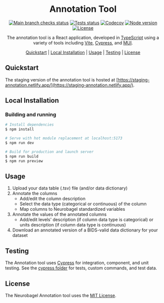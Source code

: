 <div align="center">

# Annotation Tool

[![Main branch checks status](https://img.shields.io/github/check-runs/neurobagel/annotation-tool/main?style=flat-square&logo=github)](https://github.com/neurobagel/annotation-tool/actions?query=branch:main)
[![Tests status](https://img.shields.io/github/actions/workflow/status/neurobagel/annotation-tool/tests.yaml?branch=main&style=flat-square&logo=github&label=tests)](https://github.com/neurobagel/annotation-tool/actions/workflows/tests.yaml)
[![Codecov](https://img.shields.io/codecov/c/github/neurobagel/annotation-tool?style=flat-square&logo=codecov&link=https%3A%2F%2Fapp.codecov.io%2Fgh%2Fneurobagel%2Fannotation-tool)](https://app.codecov.io/gh/neurobagel/annotation-tool)
[![Node version](https://img.shields.io/badge/node-20-green?style=flat-square&logo=nodedotjs)](https://nodejs.org/en)
[![License](https://img.shields.io/github/license/neurobagel/annotation-tool?style=flat-square&color=purple&link=LICENSE)](LICENSE)

The annotation tool is a React application, developed in [TypeScript](https://www.typescriptlang.org/) using a variety of tools including [Vite](https://vitejs.dev/), [Cypress](https://www.cypress.io/), and [MUI](https://mui.com/).

[Quickstart](#quickstart) |
[Local Installation](#local-installation) |
[Usage](#usage) |
[Testing](#testing) |
[License](#license)

</div>

## Quickstart

The staging version of the annotation tool is hosted at [https://staging-annotation.netlify.app/](https://staging-annotation.netlify.app/).

## Local Installation

### Building and running

```bash
# Install dependencies
$ npm install

# Serve with hot module replacement at localhost:5173
$ npm run dev

# Build for production and launch server
$ npm run build
$ npm run preview
```

## Usage

1. Upload your data table (.tsv) file (and/or data dictionary)
2. Annotate the columns
   - Add/edit the column description
   - Select the data type (categorical or continuous) of the column
   - Map columns to Neurobagel standardized variables
3. Annotate the values of the annotated columns
   - Add/edit levels' description (if column data type is categorical) or units description (if column data type is continuous)
4. Download an annotated version of a BIDS-valid data dictionary for your dataset

## Testing

The Annotation tool uses [Cypress](https://www.cypress.io/) for integration, component, and unit testing. See the [cypress folder](https://github.com/neurobagel/annotation_tool/tree/main/cypress) for tests, custom commands, and test data.

## License

The Neurobagel Annotation tool uses the [MIT License](https://github.com/neurobagel/annotation_tool/blob/main/LICENSE).

